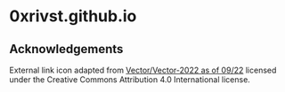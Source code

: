 # 0xrivst.github.io

## Acknowledgements

External link icon adapted from <a title="https://design.wikimedia.org/style-guide/visual-style_icons.html, CC BY 4.0 &lt;https://creativecommons.org/licenses/by/4.0&gt;, via Wikimedia Commons" href="https://commons.wikimedia.org/wiki/File:Link-external-small-ltr-progressive.svg">Vector/Vector-2022 as of 09/22</a> licensed under the Creative Commons Attribution 4.0 International license.
